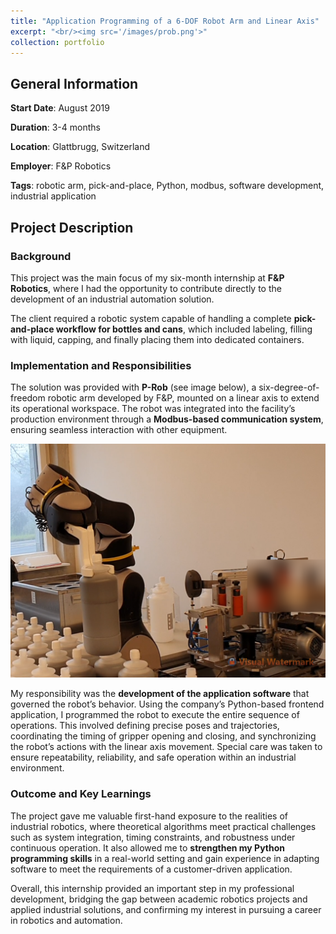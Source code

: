 ```yaml
---
title: "Application Programming of a 6-DOF Robot Arm and Linear Axis"
excerpt: "<br/><img src='/images/prob.png'>"
collection: portfolio
---
```


## General Information

**Start Date**: August 2019

**Duration**: 3-4 months

**Location**: Glattbrugg, Switzerland

**Employer**: F&P Robotics

**Tags**: robotic arm, pick-and-place, Python, modbus, software development, industrial application

## Project Description

### Background

This project was the main focus of my six-month internship at **F&P Robotics**, where I had the opportunity to contribute directly to the development of an industrial automation solution.  

The client required a robotic system capable of handling a complete **pick-and-place workflow for bottles and cans**, which included labeling, filling with liquid, capping, and finally placing them into dedicated containers.

### Implementation and Responsibilities

The solution was provided with **P-Rob** (see image below), a six-degree-of-freedom robotic arm developed by F&P, mounted on a linear axis to extend its operational workspace. The robot was integrated into the facility’s production environment through a **Modbus-based communication system**, ensuring seamless interaction with other equipment.

![P-Rob](/images/prob.png)

My responsibility was the **development of the application software** that governed the robot’s behavior. Using the company’s Python-based frontend application, I programmed the robot to execute the entire sequence of operations. This involved defining precise poses and trajectories, coordinating the timing of gripper opening and closing, and synchronizing the robot’s actions with the linear axis movement. Special care was taken to ensure repeatability, reliability, and safe operation within an industrial environment.  

### Outcome and Key Learnings

The project gave me valuable first-hand exposure to the realities of industrial robotics, where theoretical algorithms meet practical challenges such as system integration, timing constraints, and robustness under continuous operation. It also allowed me to **strengthen my Python programming skills** in a real-world setting and gain experience in adapting software to meet the requirements of a customer-driven application.  

Overall, this internship provided an important step in my professional development, bridging the gap between academic robotics projects and applied industrial solutions, and confirming my interest in pursuing a career in robotics and automation.
